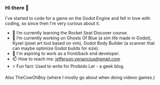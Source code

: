 ### Hi there 👋

I've started to code for a game on the Godot Engine and fell in love with coding, so since then I'm very curious about it.

- 🌱 I’m currently learning the Rocket Seat Discover course.
- 🔭 I’m currently working on Ghosts Of Blue (a sim life made in Godot), Kyxel (pixel art tool based on vim), Godot Body Builder (a scanner that can maybe optimize Godot builds for size).
- 👯 I'm aspiring to work as a front/back end developer.
- 📫 How to reach me: jefferson.venancius@gmail.com
- ⚡ Fun fact: Used to write for Proibido Ler - a geek blog.

Also TheCowOhBoy (where I mostly go about when doing videoo games.)
